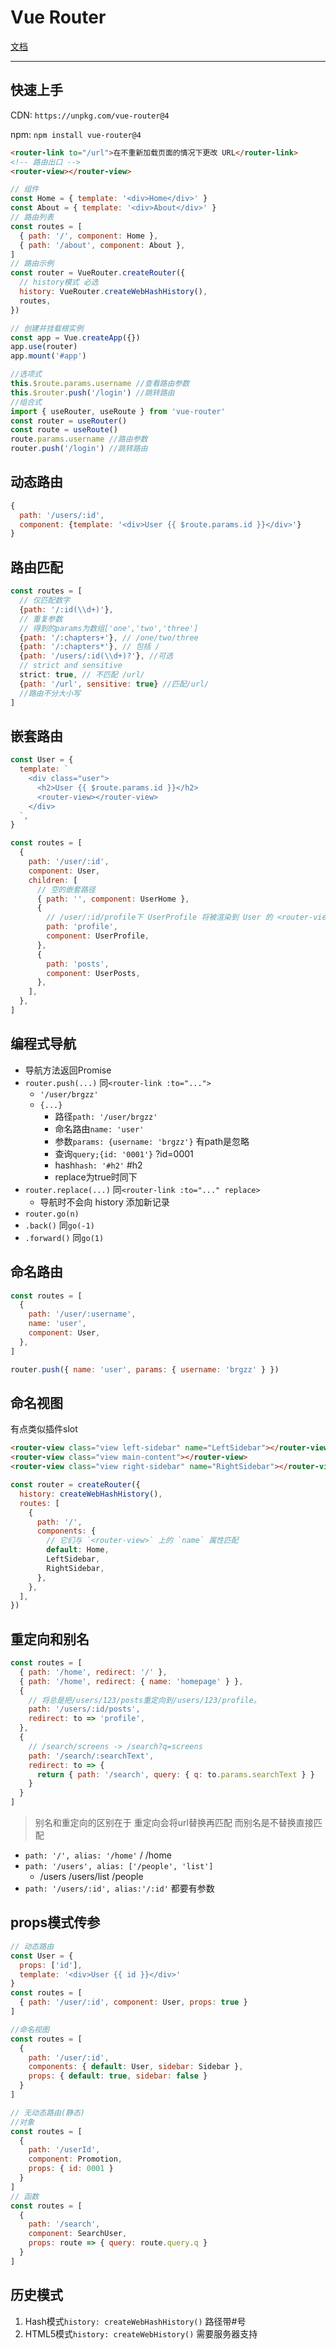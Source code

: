 # Vue Router

[文档](https://router.vuejs.org/zh/)

----

## 快速上手

CDN: `https://unpkg.com/vue-router@4`

npm: `npm install vue-router@4`

```html
<router-link to="/url">在不重新加载页面的情况下更改 URL</router-link>
<!-- 路由出口 -->
<router-view></router-view>
```

```js
// 组件
const Home = { template: '<div>Home</div>' }
const About = { template: '<div>About</div>' }
// 路由列表
const routes = [
  { path: '/', component: Home },
  { path: '/about', component: About },
]
// 路由示例
const router = VueRouter.createRouter({
  // history模式 必选
  history: VueRouter.createWebHashHistory(),
  routes,
})

// 创建并挂载根实例
const app = Vue.createApp({})
app.use(router)
app.mount('#app')
```
```js
//选项式
this.$route.params.username //查看路由参数
this.$router.push('/login') //跳转路由
//组合式
import { useRouter, useRoute } from 'vue-router'
const router = useRouter()
const route = useRoute()
route.params.username //路由参数
router.push('/login') //跳转路由
```

## 动态路由

```js
{
  path: '/users/:id',
  component: {template: '<div>User {{ $route.params.id }}</div>'}
}
```

## 路由匹配

```js
const routes = [
  // 仅匹配数字
  {path: '/:id(\\d+)'},
  // 重复参数
  // 得到的params为数组['one','two','three']
  {path: '/:chapters+'}, // /one/two/three
  {path: '/:chapters*'}, // 包括 /
  {path: '/users/:id(\\d+)?'}, //可选
  // strict and sensitive
  strict: true, // 不匹配 /url/
  {path: '/url', sensitive: true} //匹配/url/
  //路由不分大小写
]
```

## 嵌套路由


```js
const User = {
  template: `
    <div class="user">
      <h2>User {{ $route.params.id }}</h2>
      <router-view></router-view>
    </div>
  `,
}

const routes = [
  {
    path: '/user/:id',
    component: User,
    children: [
      // 空的嵌套路径
      { path: '', component: UserHome },
      {
        // /user/:id/profile下 UserProfile 将被渲染到 User 的 <router-view> 内部
        path: 'profile',
        component: UserProfile,
      },
      {
        path: 'posts',
        component: UserPosts,
      },
    ],
  },
]
```

## 编程式导航

- 导航方法返回Promise
- `router.push(...)` 同`<router-link :to="...">`
  - `'/user/brgzz'`
  - `{...}`
    - 路径`path: '/user/brgzz'`
    - 命名路由`name: 'user'`
    - 参数`params: {username: 'brgzz'}` 有path是忽略
    - 查询`query;{id: '0001'}` ?id=0001
    - hash`hash: '#h2'` #h2
    - replace为true时同下
- `router.replace(...)` 同`<router-link :to="..." replace>`
  - 导航时不会向 history 添加新记录
- `router.go(n)`
- `.back()` 同`go(-1)`
- `.forward()` 同`go(1)`

## 命名路由

```js
const routes = [
  {
    path: '/user/:username',
    name: 'user',
    component: User,
  },
]

router.push({ name: 'user', params: { username: 'brgzz' } })
```

## 命名视图

有点类似插件slot

```html
<router-view class="view left-sidebar" name="LeftSidebar"></router-view>
<router-view class="view main-content"></router-view>
<router-view class="view right-sidebar" name="RightSidebar"></router-view>
```
```js
const router = createRouter({
  history: createWebHashHistory(),
  routes: [
    {
      path: '/',
      components: {
        // 它们与 `<router-view>` 上的 `name` 属性匹配
        default: Home,
        LeftSidebar,
        RightSidebar,
      },
    },
  ],
})
```

## 重定向和别名

```js
const routes = [
  { path: '/home', redirect: '/' },
  { path: '/home', redirect: { name: 'homepage' } },
  {
    // 将总是把/users/123/posts重定向到/users/123/profile。
    path: '/users/:id/posts',
    redirect: to => 'profile',
  },
  {
    // /search/screens -> /search?q=screens
    path: '/search/:searchText',
    redirect: to => {
      return { path: '/search', query: { q: to.params.searchText } }
    }
  }
]
```

> 别名和重定向的区别在于 重定向会将url替换再匹配 而别名是不替换直接匹配

- `path: '/', alias: '/home'` / /home
- `path: '/users', alias: ['/people', 'list']`
  - /users /users/list /people
- `path: '/users/:id', alias:'/:id'` 都要有参数


## props模式传参

```js
// 动态路由
const User = {
  props: ['id'],
  template: '<div>User {{ id }}</div>'
}
const routes = [
  { path: '/user/:id', component: User, props: true }
]

//命名视图
const routes = [
  {
    path: '/user/:id',
    components: { default: User, sidebar: Sidebar },
    props: { default: true, sidebar: false }
  }
]

// 无动态路由(静态)
//对象
const routes = [
  {
    path: '/userId',
    component: Promotion,
    props: { id: 0001 }
  }
]
// 函数
const routes = [
  {
    path: '/search',
    component: SearchUser,
    props: route => { query: route.query.q }
  }
]
```

## 历史模式

1. Hash模式`history: createWebHashHistory()` 路径带#号
1. HTML5模式`history: createWebHistory()` 需要服务器支持
